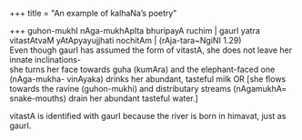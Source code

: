 +++
title = "An example of kalhaNa’s poetry"

+++
guhon-mukhI nAga-mukhApIta bhuripayA ruchim | gaurI yatra vitastAtvaM
yAtApyayujjhati nochitAm | (rAja-tara\~NgiNI 1.29)  
Even though gaurI has assumed the form of vitastA, she does not leave
her innate inclinations-  
she turns her face towards guha (kumAra) and the elephant-faced one
(nAga-mukha- vinAyaka) drinks her abundant, tasteful milk OR \[she flows
towards the ravine (guhon-mukhi) and distributary streams (nAgamukhA=
snake-mouths) drain her abundant tasteful water.\]

vitastA is identified with gaurI because the river is born in himavat,
just as gaurI.
